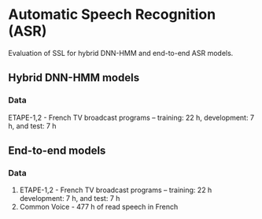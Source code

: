 # Automatic Speech Recognition (ASR)
Evaluation of SSL for hybrid DNN-HMM and end-to-end ASR models.


## Hybrid DNN-HMM models

### Data
ETAPE-1,2 - French TV broadcast programs – training: 22 h, development: 7 h, and test: 7 h



## End-to-end models

### Data
1. ETAPE-1,2 - French TV broadcast programs – training: 22 h development: 7 h, and test: 7 h
2. Common Voice - 477 h of read speech in French
